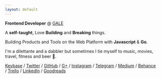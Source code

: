 ```yaml
---
layout: default
---
```


<b>Frontend Developer</b> @ [GALE](https://gale.agency/)

A <b>self-taught</b>, Love <b>Building</b> and <b>Breaking</b> things.

Building Products and Tools on the Web Platform with <b>Javascript</b> & <b>Go</b>.

I'm a dilettante and a dabbler but sometimes I tie myself to music, movies, travel, fitness and beer 🍺.

[Keybase](https://keybase.io/pratheekhegde) / [Twitter](https://twitter.com/pratheekhegde) / [GitHub](https://github.com/pratheekhegde) / [G+](https://plus.google.com/+PratheekHegde) / [Instagram](https://www.instagram.com/pratheek_hegde/) / [Telegram](https://telegram.me/pratheekhegde) / [Medium](https://medium.com/@pratheekhegde) / [Behance](https://www.behance.net/pratheekhegde) / [Trello](https://trello.com/b/TxfqA1dI/my-bucket-list) / [LinkedIn](https://www.linkedin.com/in/pratheekhegde) / [Goodreads](https://www.goodreads.com/pratheekhegde)
